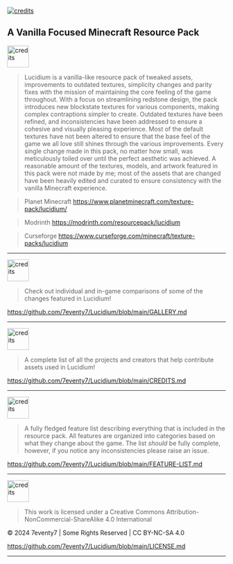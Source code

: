 <a href="README.md"><img src="https://i.imgur.com/QWjFIwz.png" alt="credits"></a>
## A Vanilla Focused Minecraft Resource Pack

<a href="README.md"><img src="https://i.imgur.com/MbBHJzC.png" alt="credits" height="50"></a>

> Lucidium is a vanilla-like resource pack of tweaked assets, improvements to outdated textures, simplicity changes and parity fixes with the mission of maintaining the core feeling of the game throughout. With a focus on streamlining redstone design, the pack introduces new blockstate textures for various components, making complex contraptions simpler to create. Outdated textures have been refined, and inconsistencies have been addressed to ensure a cohesive and visually pleasing experience. Most of the default textures have not been altered to ensure that the base feel of the game we all love still shines through the various improvements. Every single change made in this pack, no matter how small, was meticulously toiled over until the perfect aesthetic was achieved. A reasonable amount of the textures, models, and artwork featured in this pack were not made by me; most of the assets that are changed have been heavily edited and curated to ensure consistency with the vanilla Minecraft experience.

> Planet Minecraft
https://www.planetminecraft.com/texture-pack/lucidium/

> Modrinth
https://modrinth.com/resourcepack/lucidium

> Curseforge
https://www.curseforge.com/minecraft/texture-packs/lucidium
<hr>

<a href="GALLERY.md"><img src="https://i.imgur.com/sZ0pG5D.png" alt="credits" height="50"></a>

> Check out individual and in-game comparisons of some of the changes featured in Lucidium!

https://github.com/7eventy7/Lucidium/blob/main/GALLERY.md
<hr>

<a href="CREDITS.md"><img src="https://i.imgur.com/ihkCXTu.png" alt="credits" height="50"></a>

> A complete list of all the projects and creators that help contribute assets used in Lucidium!

https://github.com/7eventy7/Lucidium/blob/main/CREDITS.md
<hr>

<a href="FEATURE-LIST.md"><img src="https://i.imgur.com/8eAEL3p.png" alt="credits" height="50"></a>

> A fully fledged feature list describing everything that is included in the resource pack. All features are organized into categories based on what they change about the game. The list *should* be fully complete, however, if you notice any inconsistencies please raise an issue.

https://github.com/7eventy7/Lucidium/blob/main/FEATURE-LIST.md
<hr>

<a href="LICENSE.md"><img src="https://i.imgur.com/PtNYlX3.png" alt="credits" height="50"></a>

> This work is licensed under a Creative Commons Attribution-NonCommercial-ShareAlike 4.0 International

© 2024 7eventy7 | Some Rights Reserved | CC BY-NC-SA 4.0

https://github.com/7eventy7/Lucidium/blob/main/LICENSE.md
<hr>
